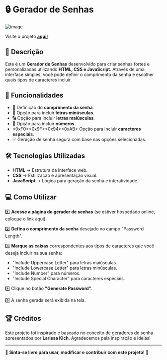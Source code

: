 # 🔒 Gerador de Senhas

![image](https://github.com/user-attachments/assets/004c9338-f953-4a9e-a26b-cb075ab42256)

Visite o projeto [**aqui!**](https://github.com/joaopedrobn/gerador-de-senha)

## 📌 Descrição

Este é um **Gerador de Senhas** desenvolvido para criar senhas fortes e personalizadas utilizando **HTML, CSS e JavaScript**. Através de uma interface simples, você pode definir o comprimento da senha e escolher quais tipos de caracteres incluir.

## 🚀 Funcionalidades

- 🔑 Definição do **comprimento da senha**.
- 🔡 Opção para incluir **letras minúsculas**.
- 🔠 Opção para incluir **letras maiúsculas**.
- 🔢 Opção para incluir **números**.
- <0xF0><0x9F><0x94><0xAB> Opção para incluir **caracteres especiais**.
- ✅ Geração de senha segura com base nas opções selecionadas.

## 🛠️ Tecnologias Utilizadas

- **HTML** → Estrutura da interface web.
- **CSS** → Estilização e apresentação visual.
- **JavaScript** → Lógica para geração da senha e interatividade.

## 💻 Como Utilizar

1️⃣ **Acesse a página do gerador de senhas** (se estiver hospedado online, coloque o link aqui).

2️⃣ **Defina o comprimento da senha** desejado no campo "Password Length".

3️⃣ **Marque as caixas** correspondentes aos tipos de caracteres que você deseja incluir na sua senha:
   - "Include Uppercase Letter" para letras maiúsculas.
   - "Include Lowercase Letter" para letras minúsculas.
   - "Include Number" para números.
   - "Include Special Character" para caracteres especiais.

4️⃣ Clique no botão **"Generate Password"**.

5️⃣ A senha gerada será exibida na tela.

## 🏆 Créditos

Este projeto foi inspirado e baseado no conceito de geradores de senha apresentados por **Larissa Kich**. Agradecemos pela inspiração e ideias!

---

📌 **Sinta-se livre para usar, modificar e contribuir com este projeto!** 🚀

